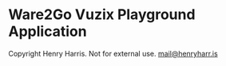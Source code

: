 # Ware2Go Vuzix Playground Application

Copyright Henry Harris. Not for external use.
mail@henryharr.is
